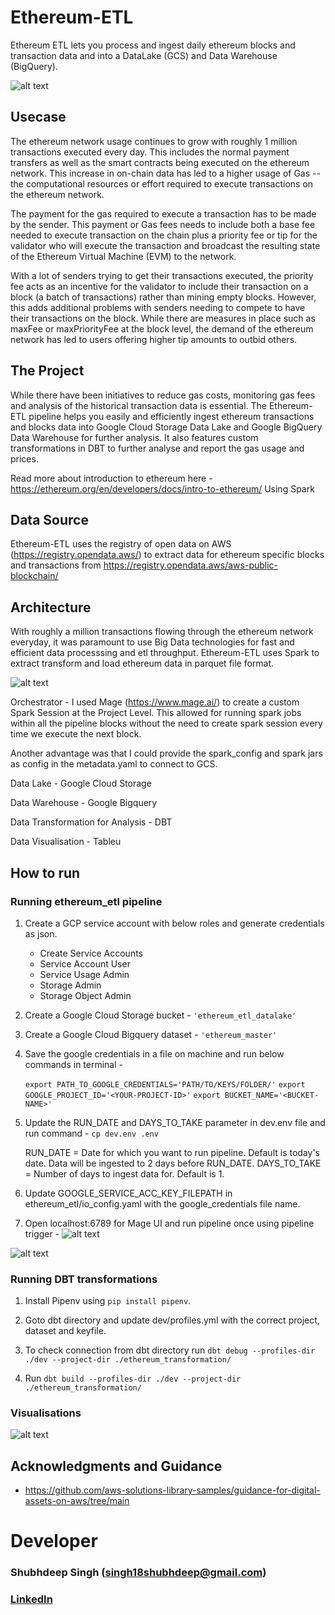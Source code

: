 # Ethereum-ETL
Ethereum ETL lets you process and ingest daily ethereum blocks and transaction data and into a DataLake (GCS) and Data Warehouse (BigQuery).

![alt text](https://github.com/Shubh18s/ethereum-etl/blob/main/images/logo.png)

## Usecase
The ethereum network usage continues to grow with roughly 1 million transactions executed every day. This includes the normal payment transfers as well as the smart contracts being executed on the ethereum network. This increase in on-chain data has led to a higher usage of Gas -- the computational resources or effort required to execute transactions on the ethereum network.

The payment for the gas required to execute a transaction has to be made by the sender. This payment or Gas fees needs to include both a base fee needed to execute transaction on the chain plus a priority fee or tip for the validator who will execute the transaction and broadcast the resulting state of the Ethereum Virtual Machine (EVM) to the network.

With a lot of senders trying to get their transactions executed, the priority fee acts as an incentive for the validator to include their transaction on a block (a batch of transactions) rather than mining empty blocks.
However, this adds additional problems with senders needing to compete to have their transactions on the block. While there are measures in place such as maxFee or maxPriorityFee at the block level, the demand of the ethereum network has led to users offering higher tip amounts to outbid others.

## The Project
While there have been initiatives to reduce gas costs, monitoring gas fees and analysis of the historical transaction data is essential. The Ethereum-ETL pipeline helps you easily and efficiently ingest ethereum transactions and blocks data into Google Cloud Storage Data Lake and Google BigQuery Data Warehouse for further analysis. It also features custom transformations in DBT to further analyse and report the gas usage and prices.
<!-- 
Tools such as Etherscan and other Gas Estimators have been in market to guide users on average Gas prices.  -->

Read more about introduction to ethereum here - https://ethereum.org/en/developers/docs/intro-to-ethereum/
Using Spark

## Data Source
Ethereum-ETL uses the registry of open data on AWS (https://registry.opendata.aws/) to extract data for ethereum specific blocks and transactions from https://registry.opendata.aws/aws-public-blockchain/


## Architecture

With roughly a million transactions flowing through the ethereum network everyday, it was paramount to use Big Data technologies for fast and efficient data processsing and etl throughput. Ethereum-ETL uses Spark to extract transform and load ethereum data in parquet file format.

![alt text](https://github.com/Shubh18s/ethereum-etl/blob/main/images/ethereum_etl_infra.jpg)

Orchestrator - I used Mage (https://www.mage.ai/) to create a custom Spark Session at the Project Level. This allowed for running spark jobs within all the pipeline blocks without the need to create spark session every time we execute the next block.

Another advantage was that I could provide the spark_config and spark jars as config in the metadata.yaml to connect to GCS.

Data Lake - Google Cloud Storage

Data Warehouse - Google Bigquery

Data Transformation for Analysis - DBT

Data Visualisation - Tableu

## How to run

### Running ethereum_etl pipeline
1. Create a GCP service account with below roles and generate credentials as json.
    - Create Service Accounts
    - Service Account User
    - Service Usage Admin
    - Storage Admin
    - Storage Object Admin

2. Create a Google Cloud Storage bucket - ```'ethereum_etl_datalake'```

3. Create a Google Cloud Bigquery dataset - ```'ethereum_master'```

4. Save the google credentials in a file on machine and run below commands in terminal - 

    ```export PATH_TO_GOOGLE_CREDENTIALS='PATH/TO/KEYS/FOLDER/'```
    ```export GOOGLE_PROJECT_ID='<YOUR-PROJECT-ID>'```
    ```export BUCKET_NAME='<BUCKET-NAME>'```
5. Update the RUN_DATE and DAYS_TO_TAKE parameter in dev.env file and run command - 
    ```cp dev.env .env```

    RUN_DATE = Date for which you want to run pipeline. Default is today's date. Data will be ingested to 2 days before RUN_DATE.
    DAYS_TO_TAKE = Number of days to ingest data for. Default is 1.

6. Update GOOGLE_SERVICE_ACC_KEY_FILEPATH in ethereum_etl/io_config.yaml with the google_credentials file name.

7. Open localhost:6789 for Mage UI and run pipeline once using pipeline trigger -
![alt text](https://github.com/Shubh18s/ethereum-etl/blob/main/images/pipeline_trigger.png)

![alt text](https://github.com/Shubh18s/ethereum-etl/blob/main/images/mage_pipeline.png)

### Running DBT transformations

1. Install Pipenv using ```pip install pipenv```. 

2. Goto dbt directory and update dev/profiles.yml with the correct project, dataset and keyfile.

3. To check connection from dbt directory run ```dbt debug --profiles-dir ./dev --project-dir ./ethereum_transformation/```

4. Run ```dbt build --profiles-dir ./dev --project-dir ./ethereum_transformation/```

### Visualisations
![alt text](https://github.com/Shubh18s/ethereum-etl/blob/main/images/visualizations_tableau.png)

<!-- ## Next steps
DataProc
Deployment to Cloud Run -->

## Acknowledgments and Guidance

- https://github.com/aws-solutions-library-samples/guidance-for-digital-assets-on-aws/tree/main


# Developer

### Shubhdeep Singh (singh18shubhdeep@gmail.com)
### [LinkedIn](https://www.linkedin.com/in/shubh18s/)